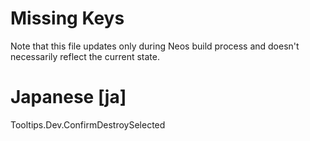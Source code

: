 # Missing Keys
Note that this file updates only during Neos build process and doesn't necessarily reflect the current state.

# Japanese [ja]
Tooltips.Dev.ConfirmDestroySelected  

